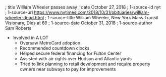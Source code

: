 ; title William Wheeler passes away
; date October 27, 2018
; 1-source-id nyt
; 1-source-url https://www.nytimes.com/2018/10/31/obituaries/william-wheeler-dead.html
; 1-source-title William Wheeler, New York Mass Transit Visionary, Dies at 69
; 1-source-date October 31, 2018
; 1-source-author Sam Roberts

- Involved in A LOT
  - Oversaw MetroCard adoption
  - Recommended countdown clocks
  - Helped secure federal financing for Fulton Center
  - Assisted with air rights over Hudson and Atlantic yards
  - Tried to link planning to retail development and require property owners near subways to pay for improvements
